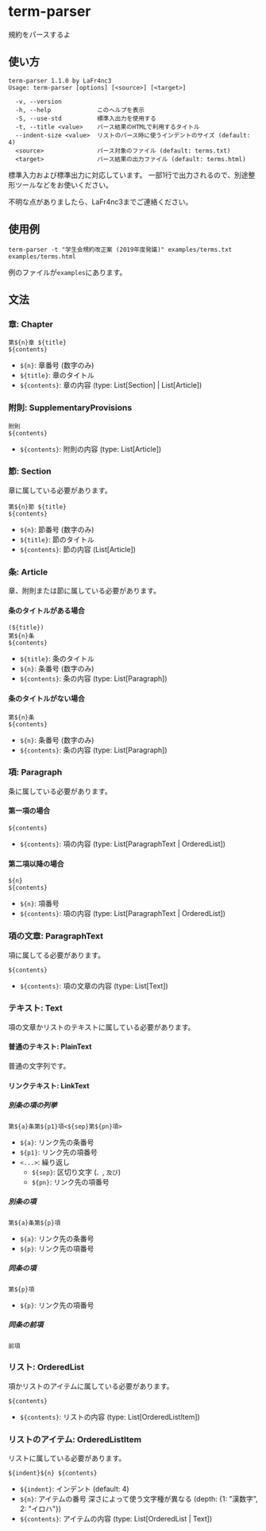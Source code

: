 # term-parser
規約をパースするよ

## 使い方
```
term-parser 1.1.0 by LaFr4nc3
Usage: term-parser [options] [<source>] [<target>]

  -v, --version
  -h, --help             このヘルプを表示
  -S, --use-std          標準入出力を使用する
  -t, --title <value>    パース結果のHTMLで利用するタイトル
  --indent-size <value>  リストのパース時に使うインデントのサイズ (default: 4)
  <source>               パース対象のファイル (default: terms.txt)
  <target>               パース結果の出力ファイル (default: terms.html)
```

標準入力および標準出力に対応しています。
一部1行で出力されるので、別途整形ツールなどをお使いください。

不明な点がありましたら、LaFr4nc3までご連絡ください。

## 使用例
`term-parser -t "学生会規約改正案 (2019年度発議)" examples/terms.txt examples/terms.html`

例のファイルが`examples`にあります。

## 文法

### 章: Chapter
```
第${n}章 ${title}
${contents}
```
- `${n}`: 章番号 (数字のみ)
- `${title}`: 章のタイトル
- `${contents}`: 章の内容 (type: List[Section] | List[Article])

### 附則: SupplementaryProvisions
```
附則
${contents}
```
- `${contents}`: 附則の内容 (type: List[Article])

### 節: Section
章に属している必要があります。

```
第${n}節 ${title}
${contents}
```
- `${n}`: 節番号 (数字のみ)
- `${title}`: 節のタイトル
- `${contents}`: 節の内容 (List[Article])

### 条: Article
章、附則または節に属している必要があります。

#### 条のタイトルがある場合
```
(${title})
第${n}条
${contents}
```
- `${title}`: 条のタイトル
- `${n}`: 条番号 (数字のみ)
- `${contents}`: 条の内容 (type: List[Paragraph])

#### 条のタイトルがない場合
```
第${n}条
${contents}
```
- `${n}`: 条番号 (数字のみ)
- `${contents}`: 条の内容 (type: List[Paragraph])

### 項: Paragraph
条に属している必要があります。

#### 第一項の場合
```
${contents}

```
- `${contents}`: 項の内容 (type: List[ParagraphText | OrderedList])

#### 第二項以降の場合
```
${n}
${contents}

```
- `${n}`: 項番号
- `${contents}`: 項の内容 (type: List[ParagraphText | OrderedList])

### 項の文章: ParagraphText
項に属してる必要があります。

```
${contents}
```
- `${contents}`: 項の文章の内容 (type: List[Text])

### テキスト: Text
項の文章かリストのテキストに属している必要があります。

#### 普通のテキスト: PlainText
普通の文字列です。

#### リンクテキスト: LinkText

##### 別条の項の列挙
```
第${a}条第${p1}項<${sep}第${pn}項>
```
- `${a}`: リンク先の条番号
- `${p1}`: リンク先の項番号
- `<...>`: 繰り返し
    - `${sep}`: 区切り文字 (`、`, `及び`)
    - `${pn}`: リンク先の項番号

##### 別条の項
```
第${a}条第${p}項
```
- `${a}`: リンク先の条番号
- `${p}`: リンク先の項番号

##### 同条の項
```
第${p}項
```
- `${p}`: リンク先の項番号

##### 同条の前項
```
前項
```

### リスト: OrderedList
項かリストのアイテムに属している必要があります。
```
${contents}
```
- `${contents}`: リストの内容 (type: List[OrderedListItem])

### リストのアイテム: OrderedListItem
リストに属している必要があります。
```
${indent}${n} ${contents}
```
- `${indent}`: インデント (default: 4)
- `${n}`: アイテムの番号 深さによって使う文字種が異なる (depth: {1: "漢数字", 2: "イロハ"})
- `${contents}`: アイテムの内容 (type: List[OrderedList | Text])
